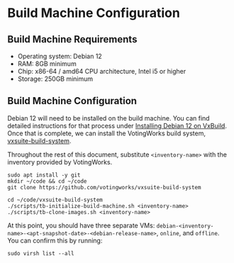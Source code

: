 # Build Machine Configuration

## Build Machine Requirements <a href="#build-machine-requirements" id="build-machine-requirements"></a>

* Operating system: Debian 12
* RAM: 8GB minimum
* Chip: x86-64 / amd64 CPU architecture, Intel i5 or higher
* Storage: 250GB minimum

## Build Machine Configuration <a href="#build-machine-configuration" id="build-machine-configuration"></a>

Debian 12 will need to be installed on the build machine. You can find detailed instructions for that process under [Installing Debian 12 on VxBuild](installing-debian-12-on-vxbuild.md). Once that is complete, we can install the VotingWorks build system, [vxsuite-build-system](https://github.com/votingworks/vxsuite-build-system/tree/v4.0.0).

Throughout the rest of this document, substitute `<inventory-name>` with the inventory provided by VotingWorks.

```
sudo apt install -y git
mkdir ~/code && cd ~/code
git clone https://github.com/votingworks/vxsuite-build-system

cd ~/code/vxsuite-build-system
./scripts/tb-initialize-build-machine.sh <inventory-name>
./scripts/tb-clone-images.sh <inventory-name>
```

At this point, you should have three separate VMs: `debian-<inventory-name>-<apt-snapshot-date>-<debian-release-name>`, `online`, and `offline`. You can confirm this by running:

```
sudo virsh list --all
```
